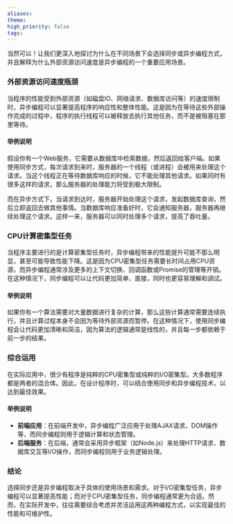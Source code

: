 ```yaml
---
aliases: 
theme: 
high_priority: false
tags:
---
```

当然可以！让我们更深入地探讨为什么在不同场景下会选择同步或异步编程方式，并且解释为什么外部资源访问速度是异步编程的一个重要应用场景。

### 外部资源访问速度瓶颈

当程序的性能受到外部资源（如磁盘IO、网络请求、数据库访问等）的速度限制时，异步编程可以显著提高程序的响应性和整体性能。这是因为在等待这些外部操作完成的过程中，程序的执行线程可以被释放去执行其他任务，而不是被阻塞在那里等待。

#### 举例说明

假设你有一个Web服务，它需要从数据库中检索数据，然后返回给客户端。如果使用同步方式，每次请求到来时，服务器的一个线程（或进程）会被用来处理这个请求。当这个线程正在等待数据库响应的时候，它不能处理其他请求。如果同时有很多这样的请求，那么服务器的处理能力将受到极大限制。

而在异步方式下，当请求到达时，服务器开始处理这个请求，发起数据库查询，然后立即返回去做其他事情。当数据库响应准备好时，它会通知服务器，服务器再继续处理这个请求。这样一来，服务器可以同时处理多个请求，提高了吞吐量。

### CPU计算密集型任务

当程序主要进行的是计算密集型任务时，异步编程带来的性能提升可能不那么明显，甚至可能导致性能下降。这是因为CPU密集型任务需要长时间占用CPU资源，而异步编程通常涉及更多的上下文切换、回调函数或Promise的管理等开销。在这种情况下，同步编程可以让代码更加简单、直接，同时也更容易理解和调试。

#### 举例说明

如果你有一个算法需要对大量数据进行复杂的计算，那么这些计算通常需要连续执行，并且计算过程本身不会因为等待外部资源而暂停。在这种情况下，使用同步编程会让代码更加清晰和简洁，因为算法的逻辑通常是线性的，并且每一步都依赖于前一步的结果。

### 综合运用

在实际应用中，很少有程序是纯粹的CPU密集型或纯粹的I/O密集型。大多数程序都是两者的混合体。因此，在设计程序时，可以结合使用同步和异步编程技术，以达到最佳效果。

#### 举例说明

- **前端应用**：在前端开发中，异步编程广泛应用于处理AJAX请求、DOM操作等，而同步编程则用于逻辑计算和状态管理。
- **后端服务**：在后端，通常会采用异步框架（如Node.js）来处理HTTP请求、数据库交互等I/O操作，而同步编程则用于业务逻辑处理。

### 结论

选择同步还是异步编程取决于具体的使用场景和需求。对于I/O密集型任务，异步编程可以显著提高性能；而对于CPU密集型任务，同步编程通常更为合适。然而，在实际开发中，往往需要综合考虑并灵活运用这两种编程方式，以实现最佳的性能和可维护性。